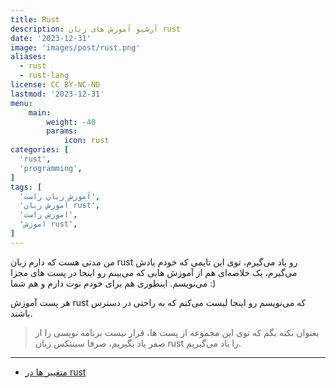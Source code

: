 ```yaml
---
title: Rust
description: آرشیو آموزش های زبان rust
date: '2023-12-31'
image: 'images/post/rust.png'
aliases:
  - rust
  - rust-lang
license: CC BY-NC-ND
lastmod: '2023-12-31'
menu:
    main: 
        weight: -40
        params:
            icon: rust
categories: [
  'rust',
  'programming',
]
tags: [
  'آموزش زبان راست',
  'آموزش زبان rust',
  'اموزش راست',
  'اموزش rust',
]
---
```



من مدتی هست که دارم زبان
rust
رو یاد می‌گیرم، توی این تایمی که خودم یادش می‌گیرم،
یک خلاصه‌ای هم از آموزش هایی که می‌بینم رو اینجا در پست های
مجزا می‌نویسم. اینطوری هم برای خودم نوت دارم و هم
شما :)

هر پست آموزش
rust
که می‌نویسم رو اینجا لیست می‌کنم که
به راحتی در دسترس باشند.

> بعنوان نکته بگم که توی این مجموعه از پست ها، قرار نیست
> برنامه نویسی را از صفر یاد بگیریم، صرفا سینتکس زبان
> rust
> را یاد می‌گیریم.

---

- [متغییر ها در rust](/p/متغیر-در-rust/)

